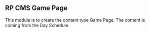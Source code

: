 RP CMS Game Page
-
This module is to create the content type Game Page. The content is coming from the Day Schedule.